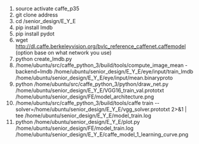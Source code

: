 1. source activate caffe_p35
2. git clone address
3. cd /senior_design/E_Y_E
4. pip install lmdb
5. pip install pydot
6. wget http://dl.caffe.berkeleyvision.org/bvlc_reference_caffenet.caffemodel (option base on what network you use)
7. python create_lmdb.py
8. /home/ubuntu/src/caffe_python_3/build/tools/compute_image_mean -backend=lmdb /home/ubuntu/senior_design/E_Y_E/eye/input/train_lmdb /home/ubuntu/senior_design/E_Y_E/eye/input/mean.binaryproto
9. python /home/ubuntu/src/caffe_python_3/python/draw_net.py /home/ubuntu/senior_design/E_Y_E/VGG16_train_val.prototxt /home/ubuntu/senior_design/FE/model_architecture.png
10. /home/ubuntu/src/caffe_python_3/build/tools/caffe train --solver=/home/ubuntu/senior_design/E_Y_E/vgg_solver.prototxt 2>&1 | tee /home/ubuntu/senior_design/E_Y_E/model_train.log
11. python /home/ubuntu/senior_design/E_Y_E/plot.py /home/ubuntu/senior_design/FE/model_train.log /home/ubuntu/senior_design/E_Y_E/caffe_model_1_learning_curve.png
